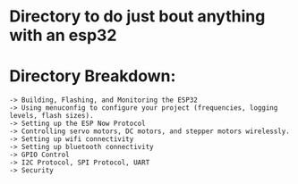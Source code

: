 # Directory to do just bout anything with an esp32

# Directory Breakdown:
    -> Building, Flashing, and Monitoring the ESP32
    -> Using menuconfig to configure your project (frequencies, logging levels, flash sizes).
    -> Setting up the ESP Now Protocol
    -> Controlling servo motors, DC motors, and stepper motors wirelessly.
    -> Setting up wifi connectivity
    -> Setting up bluetooth connectivity
    -> GPIO Control
    -> I2C Protocol, SPI Protocol, UART
    -> Security
